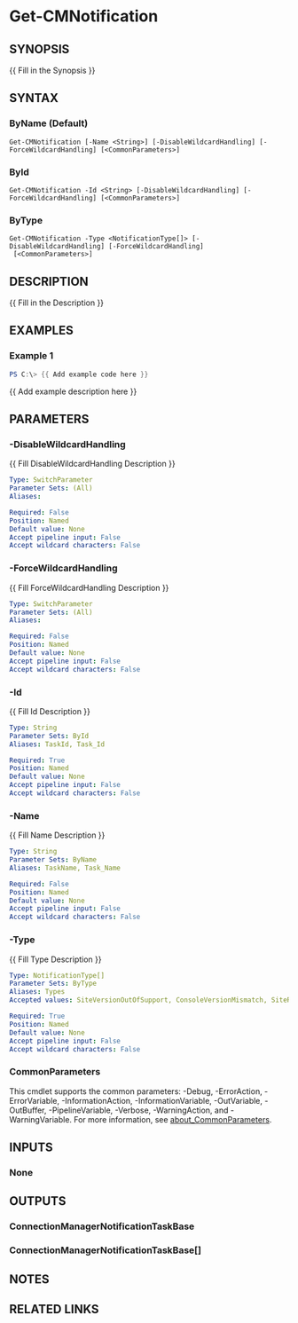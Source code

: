 ﻿---
external help file: AdminUI.PS.dll-Help.xml
Module Name: ConfigurationManager
online version:
schema: 2.0.0
---

# Get-CMNotification

## SYNOPSIS
{{ Fill in the Synopsis }}

## SYNTAX

### ByName (Default)
```
Get-CMNotification [-Name <String>] [-DisableWildcardHandling] [-ForceWildcardHandling] [<CommonParameters>]
```

### ById
```
Get-CMNotification -Id <String> [-DisableWildcardHandling] [-ForceWildcardHandling] [<CommonParameters>]
```

### ByType
```
Get-CMNotification -Type <NotificationType[]> [-DisableWildcardHandling] [-ForceWildcardHandling]
 [<CommonParameters>]
```

## DESCRIPTION
{{ Fill in the Description }}

## EXAMPLES

### Example 1
```powershell
PS C:\> {{ Add example code here }}
```

{{ Add example description here }}

## PARAMETERS

### -DisableWildcardHandling
{{ Fill DisableWildcardHandling Description }}

```yaml
Type: SwitchParameter
Parameter Sets: (All)
Aliases:

Required: False
Position: Named
Default value: None
Accept pipeline input: False
Accept wildcard characters: False
```

### -ForceWildcardHandling
{{ Fill ForceWildcardHandling Description }}

```yaml
Type: SwitchParameter
Parameter Sets: (All)
Aliases:

Required: False
Position: Named
Default value: None
Accept pipeline input: False
Accept wildcard characters: False
```

### -Id
{{ Fill Id Description }}

```yaml
Type: String
Parameter Sets: ById
Aliases: TaskId, Task_Id

Required: True
Position: Named
Default value: None
Accept pipeline input: False
Accept wildcard characters: False
```

### -Name
{{ Fill Name Description }}

```yaml
Type: String
Parameter Sets: ByName
Aliases: TaskName, Task_Name

Required: False
Position: Named
Default value: None
Accept pipeline input: False
Accept wildcard characters: False
```

### -Type
{{ Fill Type Description }}

```yaml
Type: NotificationType[]
Parameter Sets: ByType
Aliases: Types
Accepted values: SiteVersionOutOfSupport, ConsoleVersionMismatch, SiteReadonly, SiteVersionToBeExpired, EvalVersionExpired, EvalVersionApproachExpiration, UpdatePackageAvailable, SiteBusy, CloudConnectorMissing, PushNotificationsStayInformed, PushNotificationsPlanForChange, PushNotificationsFixIssue, OfficeAdrObsoleteChannelName, AzureTenantCertApproachExpiration, AzureTenantCertExpired, ManagementInsightsWin10OutOfSupport, ManagementInsightsWin7OutOfSupport, ConsoleCustomExtensionsFound, CloudConnectivityBroken, AzureTenantCertCloseToExpiration, ManagementInsightsGeneric, CloudAttachOnboard

Required: True
Position: Named
Default value: None
Accept pipeline input: False
Accept wildcard characters: False
```

### CommonParameters
This cmdlet supports the common parameters: -Debug, -ErrorAction, -ErrorVariable, -InformationAction, -InformationVariable, -OutVariable, -OutBuffer, -PipelineVariable, -Verbose, -WarningAction, and -WarningVariable. For more information, see [about_CommonParameters](http://go.microsoft.com/fwlink/?LinkID=113216).

## INPUTS

### None

## OUTPUTS

### ConnectionManagerNotificationTaskBase

### ConnectionManagerNotificationTaskBase[]

## NOTES

## RELATED LINKS
